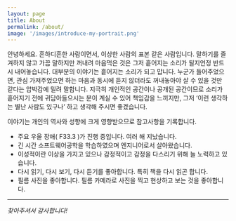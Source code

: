 ```yaml
---
layout: page
title: About
permalink: /about/
image: '/images/introduce-my-portrait.png'
---
```


안녕하세요. 흔하디흔한 사람이면서, 이상한 사람의 표본 같은 사람입니다. 말하기를 즐겨하지 않고 가끔 말하지만 꺼내려 마음먹은 것은 그저 흩어지는 소리가 될지언정 반드시 내어놓습니다. 대부분의 이야기는 흩어지는 소리가 되고 맙니다. 누군가 들어주었으면, 관심 가져주었으면 하는 마음과 동시에 듣지 않더라도 꺼내놓아야 살 수 있을 것만 같다는 압박감에 밀려 말합니다. 지극히 개인적인 공간이나 공개된 공간이므로 소리가 흩어지기 전에 귀담아들으시는 분이 계실 수 있어 책임감을 느끼지만, 그저 ‘이런 생각하는 별난 사람도 있구나’ 하고 생각해 주시면 좋겠습니다.

이야기는 개인의 역사와 성향에 크게 영향받으므로 참고사항을 기록합니다.

- 주요 우울 장애( F33.3 )가 진행 중입니다. 여러 해 지났습니다.
- 긴 시간 소프트웨어공학을 학습하였으며 엔지니어로서 살아왔습니다.
- 이성적이란 이상을 가지고 있으나 감정적이고 감정을 다스리기 위해 늘 노력하고 있습니다.
- 다시 읽기, 다시 보기, 다시 듣기를 좋아합니다. 특히 책을 다시 읽곤 합니다.
- 필름 사진을 좋아합니다. 필름 카메라로 사진을 찍고 현상하고 보는 것을 좋아합니다.

***

*찾아주셔서 감사합니다!*

